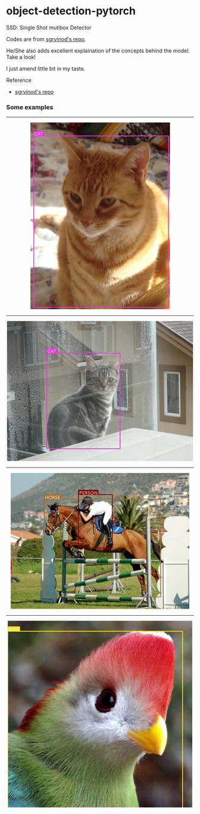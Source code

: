 # object-detection-pytorch
SSD: Single Shot mutibox Detector

Codes are from [sgrvinod's repo](https://github.com/sgrvinod/a-PyTorch-Tutorial-to-Object-Detection).

He/She also adds excellent explaination of the concepts behind the model. Take a look!

I just amend little bit in my taste.

Reference
* [sgrvinod's repo](https://github.com/sgrvinod/a-PyTorch-Tutorial-to-Object-Detection)


### Some examples

---
<p align="center">
<img src="./imgs/cat001.jpg">
</p>

---
<p align="center">
<img src="./imgs/cat002.jpg">
</p>

---
<p align="center">
<img src="./imgs/horse001.jpg">
</p>

---
<p align="center">
<img src="./imgs/bird001.jpg">
</p>